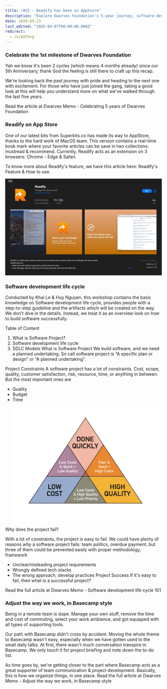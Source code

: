 ```yaml
---
title: "#25 - Readify has been on AppStore"
description: "Explore Dwarves Foundation's 5-year journey, software development basics, remote work tips with Basecamp, and Readify's new App Store bookmark features."
date: 2020-05-23
last_edited: "2025-04-07T00:00:00.000Z"
redirect:
  - /s/kO7nng
---
```


### Celebrate the 1st milestone of Dwarves Foundation

Yah we know it's been 2 cycles (which means 4 months already) since our 5th Anniversary, thank God the feeling is still there to craft up this recap.

We're looking back the past journey with pride and heading to the next one with excitement. For those who have just joined the gang, taking a good look at this will help you understand more on what we've walked through the last five years.

Read the article at Dwarves Memo - Celebrating 5 years of Dwarves Foundation

### Readify on App Store

One of our latest bits from Superbits.co has made its way to AppStore, thanks to the hard work of MacOS team. This version contains a real-time book mark where your favorite articles can be save in two collections: mustread & recommend. Currently, Readify acts as an extension on 3 browsers: Chrome - Edge & Safari.

To know more about Readify's feature, we have this article here: Readify's Feature & How to use.

![](assets/notion-image-1744007084260-tolcq.webp)

### Software development life cycle

Conducted by Khai Le & Huy Nguyen, this workshop contains the basic knowledge on Software development life cycle, provides people with a step-to-step guideline and the artifacts which will be created on the way. We don't dive in the details. Instead, we treat it as an overview look on how to build software successfully.

Table of Content

1. What is Software Project?
1. Software development life cycle
1. SDLC Models
   What is Software Project
   We build software, and we need a planned undertaking. So call software project is “A specific plan or design” or “A planned undertaking”.

Project Constraints
A software project has a lot of constraints. Cost, scope, quality, customer satisfaction, risk, resource, time, or anything in between.
But the most important ones are

- Quality
- Budget
- Time
  ![](assets/notion-image-1744007085012-jx9ic.webp)

Why does the project fail?

With a lot of constraints, the project is easy to fail. We could have plenty of reasons why a software project fails: team politics, overdue payment..but three of them could be prevented easily with proper methodology, framework

- Unclear/misleading project requirements
- Wrongly defined tech stacks
- The wrong approach, develop practices
  Project Success
  If it's easy to fail, then what is a successful project?

Read the full article at Dwarves Memo - Software development life cycle 101

### Adjust the way we work, in Basecamp style

Being in a remote team is dope. Manage your own stuff, remove the time and cost of commuting, select your work ambiance, and got equipped with all types of supporting tools.

Our path with Basecamp didn't cross by accident. Moving the whole theme to Basecamp wasn't easy, especially when we have gotten used to the small daily talks. At first, there wasn't much conversation transpire in Basecamp. We only touch it for project briefing and note down the to-do list.

As time goes by, we're getting closer to the part where Basecamp acts as a great supporter of team communication & project development. Basically, this is how we organize things, in one place. Read the full article at Dwarves Memo - Adjust the way we work, in Basecamp style
